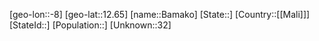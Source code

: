 ﻿---
location: [12.65,-8]
type: City
tags:
- geo/City


SpocWebEntityId: 35941
isDeleted: false
confidential: public

---
[geo-lon::-8]
[geo-lat::12.65]
[name::Bamako]
[State::]
[Country::[[Mali]]]
[StateId::]
[Population::]
[Unknown::32]

